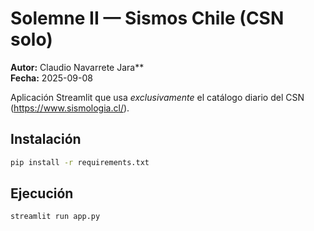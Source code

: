 # Solemne II — Sismos Chile (CSN solo)

**Autor:** Claudio Navarrete Jara**  
**Fecha:** 2025-09-08

Aplicación Streamlit que usa *exclusivamente* el catálogo diario del CSN (https://www.sismologia.cl/).

## Instalación
```bash
pip install -r requirements.txt
```

## Ejecución
```bash
streamlit run app.py
```
